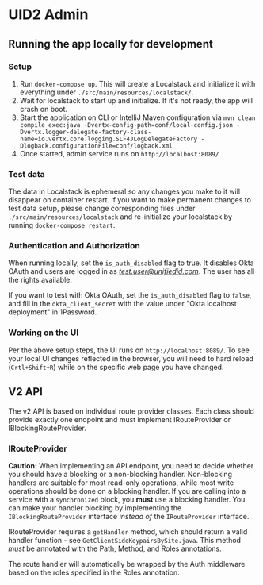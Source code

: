 # UID2 Admin

## Running the app locally for development

### Setup

1. Run `docker-compose up`. This will create a Localstack and initialize it with everything under `./src/main/resources/localstack/`.
2. Wait for localstack to start up and initialize. If it's not ready, the app will crash on boot. 
3. Start the application on CLI or IntelliJ Maven configuration via `mvn clean compile exec:java -Dvertx-config-path=conf/local-config.json -Dvertx.logger-delegate-factory-class-name=io.vertx.core.logging.SLF4JLogDelegateFactory -Dlogback.configurationFile=conf/logback.xml`
4. Once started, admin service runs on `http://localhost:8089/`

### Test data

The data in Localstack is ephemeral so any changes you make to it will disappear on container restart. If you want
to make permanent changes to test data setup, please change corresponding files under `./src/main/resources/localstack`
and re-initialize your localstack by running `docker-compose restart`.

### Authentication and Authorization

When running locally, set the `is_auth_disabled` flag to true. It disables Okta OAuth and users are logged in as *test.user@unifiedid.com*. The user has all the rights available.

If you want to test with Okta OAuth, set the `is_auth_disabled` flag to `false`, and fill in the `okta_client_secret` with the value under "Okta localhost deployment" in 1Password.

### Working on the UI

Per the above setup steps, the UI runs on `http://localhost:8089/`. To see your local UI changes reflected in the browser, you will need to hard reload (`Crtl+Shift+R`) while on the specific web page you have changed. 

## V2 API

The v2 API is based on individual route provider classes. Each class should provide exactly one endpoint and must implement IRouteProvider or IBlockingRouteProvider. 

### IRouteProvider

**Caution:** When implementing an API endpoint, you need to decide whether you should have a blocking or a non-blocking handler. Non-blocking handlers are suitable for most read-only operations, while most write operations should be done on a blocking handler. If you are calling into a service with a `synchronized` block, you **must** use a blocking handler. You can make your handler blocking by implementing the `IBlockingRouteProvider` interface *instead of* the `IRouteProvider` interface.

IRouteProvider requires a `getHandler` method, which should return a valid handler function - see `GetClientSideKeypairsBySite.java`. This method *must* be annotated with the Path, Method, and Roles annotations.

The route handler will automatically be wrapped by the Auth middleware based on the roles specified in the Roles annotation.
